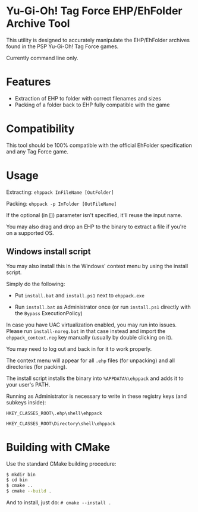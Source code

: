# Yu-Gi-Oh! Tag Force EHP/EhFolder Archive Tool

This utility is designed to accurately manipulate the EHP/EhFolder archives found in the PSP Yu-Gi-Oh! Tag Force games.

Currently command line only.

# Features

- Extraction of EHP to folder with correct filenames and sizes
- Packing of a folder back to EHP fully compatible with the game

# Compatibility

This tool should be 100% compatible with the official EhFolder specification and any Tag Force game.

# Usage

Extracting: `ehppack InFileName [OutFolder]`

Packing: `ehppack -p InFolder [OutFileName]`

If the optional (in []) parameter isn't specified, it'll reuse the input name.

You may also drag and drop an EHP to the binary to extract a file if you're on a supported OS.

## Windows install script

You may also install this in the Windows' context menu by using the install script.

Simply do the following:

- Put `install.bat` and `install.ps1` next to `ehppack.exe`

- Run `install.bat` as Administrator once (or run `install.ps1` directly with the `Bypass` ExecutionPolicy)

In case you have UAC virtualization enabled, you may run into issues. Please run `install-noreg.bat` in that case instead and import the `ehppack_context.reg` key manually (usually by double clicking on it).



You may need to log out and back in for it to work properly.

The context menu will appear for all `.ehp` files (for unpacking) and all directories (for packing).

The install script installs the binary into `%APPDATA%\ehppack` and adds it to your user's PATH.



Running as Administrator is necessary to write in these registry keys (and subkeys inside):

`HKEY_CLASSES_ROOT\.ehp\shell\ehppack`

`HKEY_CLASSES_ROOT\Directory\shell\ehppack`

# Building with CMake

Use the standard CMake building procedure:

```bash
$ mkdir bin
$ cd bin
$ cmake ..
$ cmake --build .
```

And to install, just do: `# cmake --install .`
